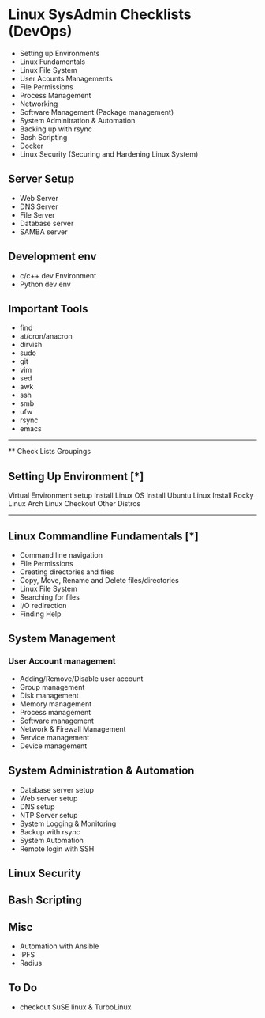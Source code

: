 # Linux SysAdmin Checklists (DevOps)
* Setting up Environments
* Linux Fundamentals
* Linux File System
* User Acounts Managements
* File Permissions
* Process Management
* Networking
* Software Management (Package management)
* System Adminitration & Automation
* Backing up with rsync
* Bash Scripting
* Docker
* Linux Security (Securing and Hardening Linux System)
## Server Setup
* Web Server
* DNS Server
* File Server
* Database server
* SAMBA server
## Development env
* c/c++ dev Environment
* Python dev env
## Important Tools
* find
* at/cron/anacron
* dirvish
* sudo
* git
* vim
* sed 
* awk
* ssh
* smb
* ufw
* rsync
* emacs
_______________________________________________________________________

** Check Lists Groupings
## Setting Up Environment [*]
Virtual Environment setup
Install Linux OS
	Install Ubuntu Linux
	Install Rocky Linux
	Arch Linux
	Checkout Other Distros
_______________________________________________________________________

## Linux Commandline Fundamentals [*]
* Command line navigation
* File Permissions
* Creating directories and files
* Copy, Move, Rename and Delete files/directories
* Linux File System
* Searching for files
* I/O redirection
* Finding Help

## System Management
### User Account management
* Adding/Remove/Disable user account
* Group management
* Disk management
* Memory management
* Process management
* Software management
* Network & Firewall Management
* Service management
* Device management

## System Administration & Automation
* Database server setup
* Web server setup
* DNS setup
* NTP Server setup
* System Logging & Monitoring
* Backup with rsync
* System Automation
* Remote login with SSH

## Linux Security
## Bash Scripting

## Misc
* Automation with Ansible
* IPFS
* Radius

## To Do
* checkout SuSE linux & TurboLinux






